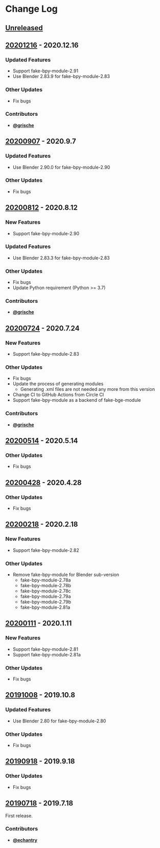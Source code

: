 # Change Log


## [Unreleased](https://github.com/nutti/fake-bpy-module/compare/20201216...master)


## [20201216](https://github.com/nutti/fake-bpy-module/compare/20200907...20201216) - 2020.12.16


### Updated Features

* Support fake-bpy-module-2.91
* Use Blender 2.83.9 for fake-bpy-module-2.83


### Other Updates

* Fix bugs


### Contributors

* [**@grische**](https://github.com/grische)


## [20200907](https://github.com/nutti/fake-bpy-module/compare/20200812...20200907) - 2020.9.7


### Updated Features

* Use Blender 2.90.0 for fake-bpy-module-2.90


### Other Updates

* Fix bugs


## [20200812](https://github.com/nutti/fake-bpy-module/compare/20200724...20200812) - 2020.8.12

### New Features

* Support fake-bpy-module-2.90


### Updated Features

* Use Blender 2.83.3 for fake-bpy-module-2.83


### Other Updates

* Fix bugs
* Update Python requirement (Python >= 3.7)


### Contributors

* [**@grische**](https://github.com/grische)


## [20200724](https://github.com/nutti/fake-bpy-module/compare/20200514...20200724) - 2020.7.24

### New Features

* Support fake-bpy-module-2.83


### Other Updates

* Fix bugs
* Update the process of generating modules
  * Generating .xml files are not needed any more from this version
* Change CI to GitHub Actions from Circle CI
* Support fake-bpy-module as a backend of fake-bge-module


### Contributors

* [**@grische**](https://github.com/grische)


## [20200514](https://github.com/nutti/fake-bpy-module/compare/20200428...20200514) - 2020.5.14

### Other Updates

* Fix bugs


## [20200428](https://github.com/nutti/fake-bpy-module/compare/20200218...20200428) - 2020.4.28

### Other Updates

* Fix bugs


## [20200218](https://github.com/nutti/fake-bpy-module/compare/20200111...20200218) - 2020.2.18

### New Features

* Support fake-bpy-module-2.82


### Other Updates

* Remove fake-bpy-module for Blender sub-version
  * fake-bpy-module-2.78a
  * fake-bpy-module-2.78b
  * fake-bpy-module-2.78c
  * fake-bpy-module-2.79a
  * fake-bpy-module-2.79b
  * fake-bpy-module-2.81a


## [20200111](https://github.com/nutti/fake-bpy-module/compare/20191008...20200111) - 2020.1.11

### New Features

* Support fake-bpy-module-2.81
* Support fake-bpy-module-2.81a


### Other Updates

* Fix bugs


## [20191008](https://github.com/nutti/fake-bpy-module/compare/20190918...20191008) - 2019.10.8


### Updated Features

* Use Blender 2.80 for fake-bpy-module-2.80


### Other Updates

* Fix bugs


## [20190918](https://github.com/nutti/fake-bpy-module/compare/20190718...20190918) - 2019.9.18


### Other Updates

* Fix bugs


## [20190718](https://github.com/nutti/fake-bpy-module/compare/440127e2db7ea05b8ee58d14d84eb252681906cf...20190718) - 2019.7.18

First release.


### Contributors

* [**@echantry**](https://github.com/echantry)
